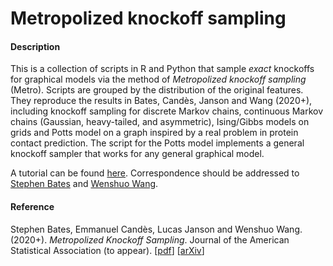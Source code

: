 # Metropolized knockoff sampling

#### Description

This is a collection of scripts in R and Python that sample *exact* knockoffs for graphical models via the method of *Metropolized knockoff sampling* (Metro). Scripts are grouped by the distribution of the original features. They reproduce the results in Bates, Candès, Janson and Wang (2020+), including knockoff sampling for discrete Markov chains, continuous Markov chains (Gaussian, heavy-tailed, and asymmetric), Ising/Gibbs models on grids and Potts model on a graph inspired by a real problem in protein contact prediction. The script for the Potts model implements a general knockoff sampler that works for any general graphical model.

A tutorial can be found [here](http://web.stanford.edu/group/candes/metro). Correspondence should be addressed to [Stephen Bates](https://web.stanford.edu/~stephen6) and [Wenshuo Wang](https://wenshuow.github.io).

#### Reference

Stephen Bates, Emmanuel Candès, Lucas Janson and Wenshuo Wang. (2020+). *Metropolized Knockoff Sampling*. Journal of the American Statistical Association (to appear). [[pdf](http://lucasjanson.fas.harvard.edu/papers/Metropolized_Knockoff_Sampling-Bates_ea-2019.pdf)] [[arXiv](https://arxiv.org/abs/1903.00434)]
